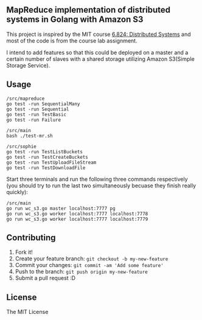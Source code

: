 ## MapReduce implementation of distributed systems in Golang with Amazon S3
This project is inspired by the MIT course [6.824: Distributed Systems](https://pdos.csail.mit.edu/6.824/index.html) and most of the code is from the course lab assignment.

I intend to add features so that this could be deployed on a master and a certain number of slaves with a shared storage utilizing Amazon S3(Simple Storage Service).

## Usage
```
/src/mapreduce
go test -run SequentialMany
go test -run Sequential
go test -run TestBasic
go test -run Failure
```

```
/src/main
bash ./test-mr.sh
```

```
/src/sophie
go test -run TestListBuckets
go test -run TestCreateBuckets
go test -run TestUploadFileStream
go test -run TestDownloadFile
```

Start three terminals and run the following three commands respectively (you should try to run the last two simultaneously becuase they finish really quickly):

```
/src/main
go run wc_s3.go master localhost:7777 pg
go run wc_s3.go worker localhost:7777 localhost:7778
go run wc_s3.go worker localhost:7777 localhost:7779
```

## Contributing
1. Fork it!
2. Create your feature branch: `git checkout -b my-new-feature`
3. Commit your changes: `git commit -am 'Add some feature'`
4. Push to the branch: `git push origin my-new-feature`
5. Submit a pull request :D

## License
The MIT License